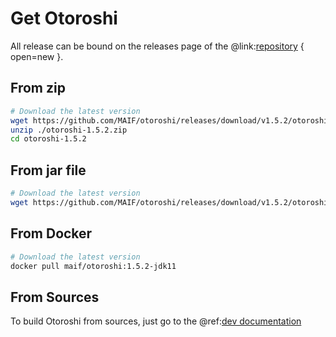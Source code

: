 # Get Otoroshi

All release can be bound on the releases page of the @link:[repository](https://github.com/MAIF/otoroshi/releases) { open=new }.

## From zip

```sh
# Download the latest version
wget https://github.com/MAIF/otoroshi/releases/download/v1.5.2/otoroshi-1.5.2.zip
unzip ./otoroshi-1.5.2.zip
cd otoroshi-1.5.2
```

## From jar file

```sh
# Download the latest version
wget https://github.com/MAIF/otoroshi/releases/download/v1.5.2/otoroshi.jar
```

## From Docker

```sh
# Download the latest version
docker pull maif/otoroshi:1.5.2-jdk11
```

## From Sources

To build Otoroshi from sources, just go to the @ref:[dev documentation](../dev.md)
